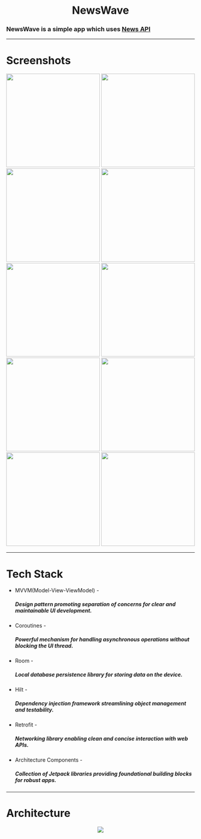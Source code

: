 <h1 align="center"> NewsWave </h1>
<h3 align="start">  
  
  NewsWave is a simple app which uses [News API](https://newsdata.io/blog/news-api-for-android/)
</h3>

---

<h1>Screenshots</h1>

<img src="https://imgur.com/LXyz8Oe.png" width="250"> <img src="https://imgur.com/9Jl3oe0.png" width="250">
<img src="https://imgur.com/4LZIY4z.png" width="250"> <img src="https://imgur.com/6UmGoCu.png" width="250">
<img src="https://imgur.com/uSc2p8D.png" width="250"> <img src="https://imgur.com/m1iCQTV.png" width="250">
<img src="https://imgur.com/zakEgup.png" width="250"> <img src="https://imgur.com/em2P92c.png" width="250">
<img src="https://imgur.com/ruNJ22k.png" width="250"> <img src="https://imgur.com/swlhNHw.png" width="250">                      


---

<h1>
  Tech Stack
</h1>


- MVVM(Model-View-ViewModel) - <h5>Design pattern promoting separation of concerns for clear and maintainable UI development.</h5>
- Coroutines - <h5>Powerful mechanism for handling asynchronous operations without blocking the UI thread.</h5>
- Room - <h5>Local database persistence library for storing data on the device.</h5>
- Hilt - <h5>Dependency injection framework streamlining object management and testability.</h5>
- Retrofit - <h5>Networking library enabling clean and concise interaction with web APIs.</h5>
- Architecture Components - <h5>Collection of Jetpack libraries providing foundational building blocks for robust apps.</h5>

----

<h1>Architecture</h1>
<p align="center">
<img src="https://user-images.githubusercontent.com/5742609/141597565-fb276346-346a-4a08-a731-bbf9f0db890f.png"  />  
</p>
